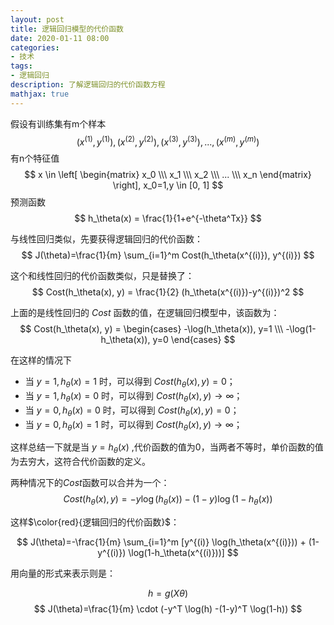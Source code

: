 ```yaml
---
layout: post
title: 逻辑回归模型的代价函数
date: 2020-01-11 08:00
categories:
- 技术
tags:
- 逻辑回归
description: 了解逻辑回归的代价函数方程
mathjax: true
---
```


假设有训练集有m个样本
$$ (x^{(1)},y^{(1)}),(x^{(2)},y^{(2)}),(x^{(3)},y^{(3)}),...,(x^{(m)},y^{(m)}) $$
有n个特征值
$$ x \in \left[ \begin{matrix} x_0 \\\ x_1 \\\ x_2 \\\ ... \\\ x_n \end{matrix} \right], x_0=1,y \in [0, 1] $$
预测函数
$$ h_\theta(x) = \frac{1}{1+e^{-\theta^Tx}} $$

与线性回归类似，先要获得逻辑回归的代价函数：
$$ J(\theta)=\frac{1}{m} \sum_{i=1}^m Cost(h_\theta(x^{(i)}), y^{(i)}) $$

这个和线性回归的代价函数类似，只是替换了：
$$ Cost(h_\theta(x), y) = \frac{1}{2} (h_\theta(x^{(i)})-y^{(i)})^2 $$

上面的是线性回归的 $Cost$ 函数的值，在逻辑回归模型中，该函数为：
$$ Cost(h_\theta(x), y) = \begin{cases} -\log(h_\theta(x)), y=1 \\\ -\log(1-h_\theta(x)), y=0 \end{cases} $$

在这样的情况下
- 当 $y=1, h_\theta(x)=1$ 时，可以得到 $Cost(h_\theta(x), y)=0$；
- 当 $y=1, h_\theta(x)=0$ 时，可以得到 $Cost(h_\theta(x), y)→\infty$；
- 当 $y=0, h_\theta(x)=0$ 时，可以得到 $Cost(h_\theta(x), y)=0$；
- 当 $y=0, h_\theta(x)=1$ 时，可以得到 $Cost(h_\theta(x), y)→\infty$；

这样总结一下就是当 $y=h_\theta(x)$ ,代价函数的值为0，当两者不等时，单价函数的值为去穷大，这符合代价函数的定义。

两种情况下的$Cost$函数可以合并为一个：
$$ Cost(h_\theta(x), y) = -y \log(h_\theta(x)) - (1-y) \log(1-h_\theta(x)) $$

这样$\color{red}{逻辑回归的代价函数}$：

$$ J(\theta)=-\frac{1}{m} \sum_{i=1}^m [y^{(i)} \log(h_\theta(x^{(i)})) + (1-y^{(i)}) \log(1-h_\theta(x^{(i)}))]  $$

用向量的形式来表示则是：

$$ h = g(X\theta) $$
$$ J(\theta)=\frac{1}{m} \cdot (-y^T \log(h) -(1-y)^T \log(1-h)) $$

